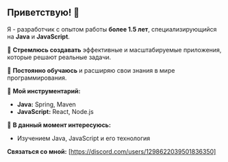 ## Приветствую! 👋 

Я - разработчик с опытом работы **более 1.5 лет**, специализирующийся на **Java** и **JavaScript**. 

🚀 **Стремлюсь создавать** эффективные и масштабируемые приложения, которые решают реальные задачи. 

🌱 **Постоянно обучаюсь**  и  расширяю свои знания в мире программирования.

🧰 **Мой инструментарий:**
* **Java:** Spring, Maven
* **JavaScript:** React, Node.js

👀 **В данный момент интересуюсь:**
* Изучением Java, JavaScript и его технология

**Связаться со мной:** [https://discord.com/users/1298622039501836350] 

